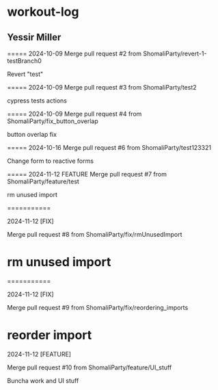 # workout-log
Yessir Miller
---

=====
2024-10-09
Merge pull request #2 from ShomaliParty/revert-1-testBranch0

Revert "test"

=====
2024-10-09
Merge pull request #3 from ShomaliParty/test2

cypress tests actions

=====
2024-10-09
Merge pull request #4 from ShomaliParty/fix_button_overlap

button overlap fix

=====
2024-10-16
Merge pull request #6 from ShomaliParty/test123321

Change form to reactive forms

=====
2024-11-12
FEATURE
Merge pull request #7 from ShomaliParty/feature/test

rm unused import

===========

2024-11-12
[FIX]

Merge pull request #8 from ShomaliParty/fix/rmUnusedImport

rm unused import
===========
===========

2024-11-12
[FIX]

Merge pull request #9 from ShomaliParty/fix/reordering_imports

reorder import
===========

2024-11-12
[FEATURE]

Merge pull request #10 from ShomaliParty/feature/UI_stuff

Buncha work and UI stuff
